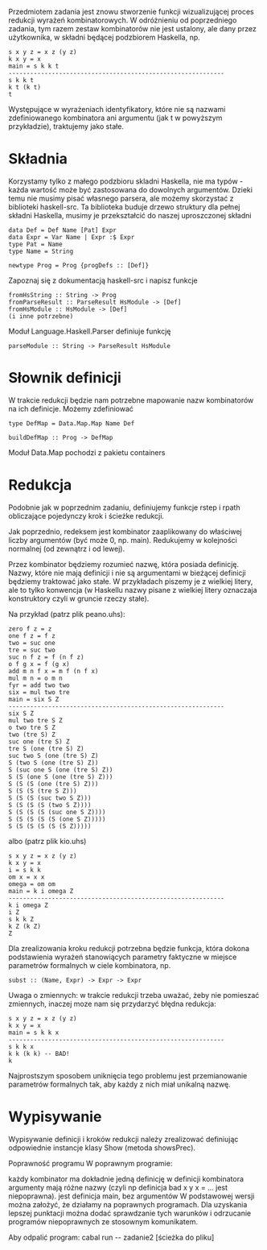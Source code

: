 Przedmiotem zadania jest znowu stworzenie funkcji wizualizującej proces redukcji wyrażeń kombinatorowych. W odróżnieniu od poprzedniego zadania, tym razem zestaw kombinatorów nie jest ustalony, ale dany przez użytkownika, w składni będącej podzbiorem Haskella, np.
```
s x y z = x z (y z)
k x y = x
main = s k k t
------------------------------------------------------------
s k k t
k t (k t)
t
```
Występujące w wyrażeniach identyfikatory, które nie są nazwami zdefiniowanego kombinatora ani argumentu (jak t w powyższym przykładzie), traktujemy jako stałe.

# Składnia
Korzystamy tylko z małego podzbioru skladni Haskella, nie ma typów - każda wartość może być zastosowana do dowolnych argumentów. Dzieki temu nie musimy pisać własnego parsera, ale możemy skorzystać z biblioteki haskell-src. Ta biblioteka buduje drzewo struktury dla pełnej składni Haskella, musimy je przekształcić do naszej uproszczonej składni
```
data Def = Def Name [Pat] Expr
data Expr = Var Name | Expr :$ Expr
type Pat = Name
type Name = String

newtype Prog = Prog {progDefs :: [Def]}
```
Zapoznaj się z dokumentacją haskell-src i napisz funkcje
```
fromHsString :: String -> Prog
fromParseResult :: ParseResult HsModule -> [Def]
fromHsModule :: HsModule -> [Def]
(i inne potrzebne)
```
Moduł Language.Haskell.Parser definiuje funkcję
```
parseModule :: String -> ParseResult HsModule
```
# Słownik definicji
W trakcie redukcji będzie nam potrzebne mapowanie nazw kombinatorów na ich definicje. Możemy zdefiniować
```
type DefMap = Data.Map.Map Name Def

buildDefMap :: Prog -> DefMap
```
Moduł Data.Map pochodzi z pakietu containers

# Redukcja
Podobnie jak w poprzednim zadaniu, definiujemy funkcje rstep i rpath obliczające pojedynczy krok i ścieżke redukcji.

Jak poprzednio, redeksem jest kombinator zaaplikowany do właściwej liczby argumentów (być może 0, np. main). Redukujemy w kolejności normalnej (od zewnątrz i od lewej).

Przez kombinator będziemy rozumieć nazwę, która posiada definicję. Nazwy, które nie mają definicji i nie są argumentami w bieżącej definicji będziemy traktować jako stałe. W przykładach piszemy je z wielkiej litery, ale to tylko konwencja (w Haskellu nazwy pisane z wielkiej litery oznaczaja konstruktory czyli w gruncie rzeczy stałe).

Na przykład (patrz plik peano.uhs):
```
zero f z = z
one f z = f z
two = suc one
tre = suc two
suc n f z = f (n f z)
o f g x = f (g x)
add m n f x = m f (n f x)
mul m n = o m n
fyr = add two two
six = mul two tre
main = six S Z
------------------------------------------------------------
six S Z
mul two tre S Z
o two tre S Z
two (tre S) Z
suc one (tre S) Z
tre S (one (tre S) Z)
suc two S (one (tre S) Z)
S (two S (one (tre S) Z))
S (suc one S (one (tre S) Z))
S (S (one S (one (tre S) Z)))
S (S (S (one (tre S) Z)))
S (S (S (tre S Z)))
S (S (S (suc two S Z)))
S (S (S (S (two S Z))))
S (S (S (S (suc one S Z))))
S (S (S (S (S (one S Z)))))
S (S (S (S (S (S Z)))))
```
albo (patrz plik kio.uhs)
```
s x y z = x z (y z)
k x y = x
i = s k k
om x = x x
omega = om om
main = k i omega Z
------------------------------------------------------------
k i omega Z
i Z
s k k Z
k Z (k Z)
Z
```
Dla zrealizowania kroku redukcji potrzebna będzie funkcja, która dokona podstawienia wyrażeń stanowiących parametry faktyczne w miejsce parametrów formalnych w ciele kombinatora, np.
```
subst :: (Name, Expr) -> Expr -> Expr
```
Uwaga o zmiennych: w trakcie redukcji trzeba uważać, żeby nie pomieszać zmiennych, inaczej moze nam się przydarzyć błędna redukcja:
```
s x y z = x z (y z)
k x y = x
main = s k k x
------------------------------------------------------------
s k k x
k k (k k) -- BAD!
k
```
Najprostszym sposobem uniknięcia tego problemu jest przemianowanie parametrów formalnych tak, aby każdy z nich miał unikalną nazwę.

# Wypisywanie
Wypisywanie definicji i kroków redukcji należy zrealizować definiując odpowiednie instancje klasy Show (metoda showsPrec).

Poprawność programu
W poprawnym programie:

każdy kombinator ma dokładnie jedną definicję
w definicji kombinatora argumenty mają różne nazwy (czyli np definicja bad x y x = ... jest niepoprawna).
jest definicja main, bez argumentów
W podstawowej wersji można założyć, że działamy na poprawnych programach. Dla uzyskania lepszej punktacji można dodać sprawdzanie tych warunków i odrzucanie programów niepoprawnych ze stosownym komunikatem.


Aby odpalić program: cabal run -- zadanie2 [ścieżka do pliku]
